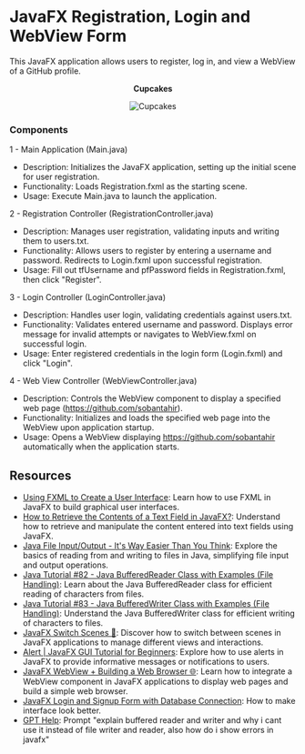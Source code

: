 # JavaFX Registration, Login and WebView Form

This JavaFX application allows users to register, log in, and view a WebView of a GitHub profile.
<p align="center">
  <strong>Cupcakes</strong>
</p>
<p align="center">
  <img alt="Cupcakes" src="https://github.com/sobantahir/CupcakeParty/assets/171970703/f4513f1e-1abc-4425-9ed6-2bfa6a9c25d4">
</p>

### Components 
1 - Main Application (Main.java)
- Description: Initializes the JavaFX application, setting up the initial scene for user registration.
- Functionality: Loads Registration.fxml as the starting scene.
- Usage: Execute Main.java to launch the application.

2 - Registration Controller (RegistrationController.java)
- Description: Manages user registration, validating inputs and writing them to users.txt.
- Functionality: Allows users to register by entering a username and password. Redirects to Login.fxml upon successful registration.
- Usage: Fill out tfUsername and pfPassword fields in Registration.fxml, then click "Register".

3 - Login Controller (LoginController.java)
- Description: Handles user login, validating credentials against users.txt.
- Functionality: Validates entered username and password. Displays error message for invalid attempts or navigates to WebView.fxml on successful login.
- Usage: Enter registered credentials in the login form (Login.fxml) and click "Login".

4 - Web View Controller (WebViewController.java)
- Description: Controls the WebView component to display a specified web page (https://github.com/sobantahir).
- Functionality: Initializes and loads the specified web page into the WebView upon application startup.
- Usage: Opens a WebView displaying https://github.com/sobantahir automatically when the application starts.

## Resources 

- [Using FXML to Create a User Interface](https://docs.oracle.com/javafx/2/get_started/fxml_tutorial.htm#CHDCCHII): Learn how to use FXML in JavaFX to build graphical user interfaces.
- [How to Retrieve the Contents of a Text Field in JavaFX?](https://www.tutorialspoint.com/how-to-retrieve-the-contents-of-a-text-field-in-javafx#:~:text=To%20create%20a%20text%20field,using%20the%20getText()%20method): Understand how to retrieve and manipulate the content entered into text fields using JavaFX.
- [Java File Input/Output - It's Way Easier Than You Think](https://www.youtube.com/watch?v=ScUJx4aWRi0&ab_channel=CodingwithJohn): Explore the basics of reading from and writing to files in Java, simplifying file input and output operations.
- [Java Tutorial #82 - Java BufferedReader Class with Examples (File Handling)](https://www.youtube.com/watch?v=IMfMyd3M1Cw): Learn about the Java BufferedReader class for efficient reading of characters from files.
- [Java Tutorial #83 - Java BufferedWriter Class with Examples (File Handling)](https://www.youtube.com/watch?v=U28eKSLI7pw): Understand the Java BufferedWriter class for efficient writing of characters to files.
- [JavaFX Switch Scenes 💞](https://www.youtube.com/watch?v=hcM-R-YOKkQ&ab_channel=BroCode): Discover how to switch between scenes in JavaFX applications to manage different views and interactions.
- [Alert | JavaFX GUI Tutorial for Beginners](https://www.youtube.com/watch?v=KzxE3ZcSIvQ): Explore how to use alerts in JavaFX to provide informative messages or notifications to users.
- [JavaFX WebView + Building a Web Browser 🌐](https://www.youtube.com/watch?v=96r3olimdkA): Learn how to integrate a WebView component in JavaFX applications to display web pages and build a simple web browser.
- [JavaFX Login and Signup Form with Database Connection](https://www.youtube.com/watch?v=ltX5AtW9v30&ab_channel=WittCode): How to make interface look better.
- [GPT Help](https://chatgpt.com/c/627e6972-4fd7-43fc-ac1d-4868d512f0e3): Prompt "explain buffered reader and writer and why i cant use it instead of file writer and reader, also how do i show errors in javafx"
